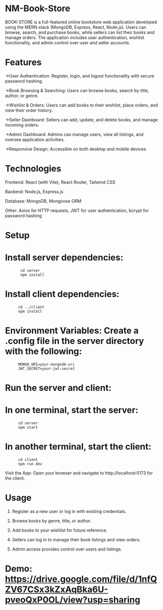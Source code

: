 # NM-Book-Store
BOOK-STORE  is a full-featured online bookstore web application developed using the MERN stack (MongoDB, Express, React, Node.js). Users can browse, search, and purchase books, while sellers can list their books and manage orders. The application includes user authentication, wishlist functionality, and admin control over user and seller accounts.

# Features
  ->User Authentication: Register, login, and logout functionality with secure password hashing.
  
  ->Book Browsing & Searching: Users can browse books, search by title, author, or genre.
  
  ->Wishlist & Orders: Users can add books to their wishlist, place orders, and view their order history.
  
  ->Seller Dashboard: Sellers can add, update, and delete books, and manage incoming orders.
  
  ->Admin Dashboard: Admins can manage users, view all listings, and oversee application activities.
  
  ->Responsive Design: Accessible on both desktop and mobile devices.

# Technologies
Frontend: React (with Vite), React Router, Tailwind CSS

Backend: Node.js, Express.js

Database: MongoDB, Mongoose ORM

Other: Axios for HTTP requests, JWT for user authentication, bcrypt for password hashing

# Setup
  # Install server dependencies:
           cd server
           npm install
  # Install client dependencies:
          cd ../client
          npm install
  # Environment Variables: Create a .config file in the server directory with the following:
          MONGO_URI=your-mongodb-uri
          JWT_SECRET=your-jwt-secret
  # Run the server and client:
   # In one terminal, start the server:
          cd server
          npm start
  #  In another terminal, start the client:
          cd client
          npm run dev
Visit the App: Open your browser and navigate to http://localhost:5173 for the client.

# Usage
  1. Register as a new user or log in with existing credentials.
    
  2. Browse books by genre, title, or author.

  3. Add books to your wishlist for future reference.

  4. Sellers can log in to manage their book listings and view orders.
  
  5. Admin access provides control over users and listings.
# Demo: https://drive.google.com/file/d/1nfQZV67CSx3kZxAqBka6U-pveoQxP0OL/view?usp=sharing

